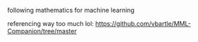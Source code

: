 following mathematics for machine learning

referencing way too much lol:
https://github.com/vbartle/MML-Companion/tree/master